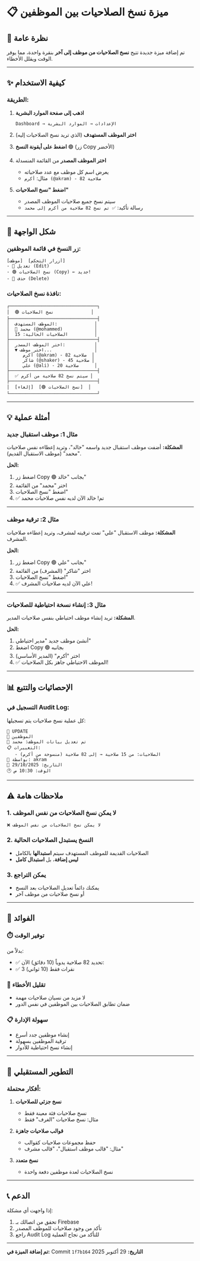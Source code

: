 # 📋 ميزة نسخ الصلاحيات بين الموظفين

## 🎯 نظرة عامة

تم إضافة ميزة جديدة تتيح **نسخ الصلاحيات من موظف إلى آخر** بنقرة واحدة، مما يوفر الوقت ويقلل الأخطاء.

---

## ✨ كيفية الاستخدام

### الطريقة:

1. **اذهب إلى صفحة الموارد البشرية**
   ```
   Dashboard → الإعدادات → الموارد البشرية
   ```

2. **اختر الموظف المستهدف** (الذي تريد نسخ الصلاحيات إليه)

3. **اضغط على أيقونة النسخ** 🟢 (زر Copy الأخضر)

4. **اختر الموظف المصدر** من القائمة المنسدلة
   - يعرض اسم كل موظف مع عدد صلاحياته
   - مثال: `أكرم (@akram) - 82 صلاحية`

5. **اضغط "نسخ الصلاحيات"**
   - سيتم نسخ جميع صلاحيات الموظف المصدر
   - رسالة تأكيد: `✅ تم نسخ 82 صلاحية من أكرم إلى محمد`

---

## 🎨 شكل الواجهة

### زر النسخ في قائمة الموظفين:

```
[موظف]  [أزرار التحكم]
- 🔵 تعديل (Edit)
- 🟢 نسخ الصلاحيات (Copy) ← جديد!
- 🔴 حذف (Delete)
```

### نافذة نسخ الصلاحيات:

```
┌─────────────────────────────────┐
│  🟢 نسخ الصلاحيات              │
├─────────────────────────────────┤
│  الموظف المستهدف:              │
│  👤 محمد (@mohammed)            │
│  الصلاحيات الحالية: 15          │
├─────────────────────────────────┤
│  اختر الموظف المصدر:           │
│  ▼ اختر موظف...                │
│     أكرم (@akram) - 82 صلاحية  │
│     شاكر (@shaker) - 45 صلاحية │
│     علي (@ali) - 20 صلاحية      │
├─────────────────────────────────┤
│  ✅ سيتم نسخ 82 صلاحية من أكرم │
├─────────────────────────────────┤
│  [إلغاء]  [🟢 نسخ الصلاحيات]  │
└─────────────────────────────────┘
```

---

## 💡 أمثلة عملية

### مثال 1: موظف استقبال جديد

**المشكلة:** أضفت موظف استقبال جديد واسمه "خالد"، وتريد إعطاءه نفس صلاحيات "محمد" (موظف الاستقبال القديم).

**الحل:**
1. اضغط زر Copy 🟢 بجانب "خالد"
2. اختر "محمد" من القائمة
3. اضغط "نسخ الصلاحيات"
4. ✅ تم! خالد الآن لديه نفس صلاحيات محمد

---

### مثال 2: ترقية موظف

**المشكلة:** موظف الاستقبال "علي" تمت ترقيته لمشرف، وتريد إعطاءه صلاحيات المشرف.

**الحل:**
1. اضغط زر Copy 🟢 بجانب "علي"
2. اختر "شاكر" (المشرف) من القائمة
3. اضغط "نسخ الصلاحيات"
4. ✅ علي الآن لديه صلاحيات المشرف!

---

### مثال 3: إنشاء نسخة احتياطية للصلاحيات

**المشكلة:** تريد إنشاء موظف احتياطي بنفس صلاحيات المدير.

**الحل:**
1. أنشئ موظف جديد "مدير احتياطي"
2. اضغط Copy 🟢 بجانبه
3. اختر "أكرم" (المدير الأساسي)
4. ✅ الموظف الاحتياطي جاهز بكل الصلاحيات!

---

## 📊 الإحصائيات والتتبع

### التسجيل في Audit Log:

كل عملية نسخ صلاحيات يتم تسجيلها:

```
🔄 UPDATE
📁 الموظفين
📝 تم تعديل بيانات الموظف: محمد
📋 التغييرات:
   - الصلاحيات: من 15 صلاحية → إلى 82 صلاحية (منسوخة من أكرم)
👤 بواسطة: akram
📅 التاريخ: 29/10/2025
🕐 الوقت: 10:30 ص
```

---

## ⚠️ ملاحظات هامة

### 1. لا يمكن نسخ الصلاحيات من نفس الموظف
```
❌ لا يمكن نسخ الصلاحيات من نفس الموظف
```

### 2. النسخ يستبدل الصلاحيات الحالية
- الصلاحيات القديمة للموظف المستهدف سيتم **استبدالها** بالكامل
- **ليس إضافة**، بل **استبدال كامل**

### 3. يمكن التراجع
- يمكنك دائماً تعديل الصلاحيات بعد النسخ
- أو نسخ صلاحيات من موظف آخر

---

## 🎯 الفوائد

### ⏱️ توفير الوقت
بدلاً من:
- ✅ تحديد 82 صلاحية يدوياً (10 دقائق)
الآن:
- ✅ 3 نقرات فقط (10 ثواني)

### 🎯 تقليل الأخطاء
- لا مزيد من نسيان صلاحيات مهمة
- ضمان تطابق الصلاحيات بين الموظفين في نفس الدور

### 📋 سهولة الإدارة
- إنشاء موظفين جدد أسرع
- ترقية الموظفين بسهولة
- إنشاء نسخ احتياطية للأدوار

---

## 🔧 التطوير المستقبلي

### أفكار محتملة:

1. **نسخ جزئي للصلاحيات**
   - نسخ صلاحيات فئة معينة فقط
   - مثال: نسخ صلاحيات "الغرف" فقط

2. **قوالب صلاحيات جاهزة**
   - حفظ مجموعات صلاحيات كقوالب
   - مثال: "قالب موظف استقبال"، "قالب مشرف"

3. **نسخ متعدد**
   - نسخ الصلاحيات لعدة موظفين دفعة واحدة

---

## 📞 الدعم

إذا واجهت أي مشكلة:
1. تحقق من اتصالك بـ Firebase
2. تأكد من وجود صلاحيات للموظف المصدر
3. راجع Audit Log للتأكد من نجاح العملية

---

**تم إضافة الميزة في:** Commit `1f7b164`
**التاريخ:** 29 أكتوبر 2025
